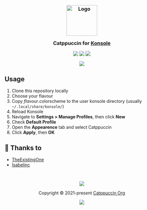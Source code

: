 <h3 align="center">
	<img src="https://raw.githubusercontent.com/catppuccin/catppuccin/main/assets/logos/exports/1544x1544_circle.png" width="100" alt="Logo"/><br/>
	<img src="https://raw.githubusercontent.com/catppuccin/catppuccin/main/assets/misc/transparent.png" height="30" width="0px"/>
	Catppuccin for <a href="https://konsole.kde.org/">Konsole</a>
	<img src="https://raw.githubusercontent.com/catppuccin/catppuccin/main/assets/misc/transparent.png" height="30" width="0px"/>
</h3>

<p align="center">
    <a href="https://github.com/catppuccin/konsole/stargazers"><img src="https://img.shields.io/github/stars/catppuccin/konsole?colorA=363a4f&colorB=b7bdf8&style=for-the-badge"></a>
    <a href="https://github.com/catppuccin/konsole/issues"><img src="https://img.shields.io/github/issues/catppuccin/konsole?colorA=363a4f&colorB=f5a97f&style=for-the-badge"></a>
    <a href="https://github.com/catppuccin/konsole/contributors"><img src="https://img.shields.io/github/contributors/catppuccin/konsole?colorA=363a4f&colorB=a6da95&style=for-the-badge"></a>
</p>

<p align="center">
  <img src="https://raw.githubusercontent.com/catppuccin/konsole/main/assets/konsole.png"/>
</p>

## Usage

1. Clone this repository locally
2. Choose your flavour
3. Copy _flavour_.colorscheme to the user konsole directory (usually `~/.local/share/konsole/`)
4. Reload Konsole
5. Navigate to **Settings > Manage Profiles**, then click **New**
6. Check **Default Profile**
7. Open the **Appearence** tab and select Catppuccin
8. Click **Apply**, then **OK**

## 💝 Thanks to

-   [TheExistingOne](https://github.com/TheExistingOne)
-   [Isabelinc](https://github.com/Isabelincorp)

&nbsp;

<p align="center"><img src="https://raw.githubusercontent.com/catppuccin/catppuccin/main/assets/footers/gray0_ctp_on_line.svg?sanitize=true" /></p>
<p align="center">Copyright &copy; 2021-present <a href="https://github.com/catppuccin" target="_blank">Catppuccin Org</a>
<p align="center"><a href="https://github.com/catppuccin/catppuccin/blob/main/LICENSE"><img src="https://img.shields.io/static/v1.svg?style=for-the-badge&label=License&message=MIT&logoColor=d9e0ee&colorA=363a4f&colorB=b7bdf8"/></a></p>
